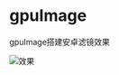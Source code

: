 # gpuImage
gpuImage搭建安卓滤镜效果

![效果](https://github.com/xiangzhihong/gpuImage/blob/master/device-2016-09-30-154128.png) 

